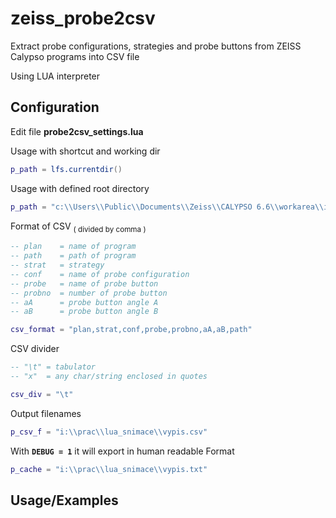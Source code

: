 
# zeiss_probe2csv

Extract probe configurations, strategies and probe buttons from ZEISS Calypso programs into CSV file

Using LUA interpreter
## Configuration

Edit file **probe2csv_settings.lua**

Usage with shortcut and working dir
```lua
p_path = lfs.currentdir()
```
Usage with defined root directory
```lua
p_path = "c:\\Users\\Public\\Documents\\Zeiss\\CALYPSO 6.6\\workarea\\inspections"
```
Format of CSV <sub>( divided by comma )</sub>
```lua
-- plan    = name of program
-- path    = path of program
-- strat   = strategy
-- conf    = name of probe configuration
-- probe   = name of probe button
-- probno  = number of probe button
-- aA      = probe button angle A
-- aB      = probe button angle B

csv_format = "plan,strat,conf,probe,probno,aA,aB,path"
```

CSV divider
```lua
-- "\t" = tabulator
-- "x"  = any char/string enclosed in quotes

csv_div = "\t"

```

Output filenames
```lua
p_csv_f = "i:\\prac\\lua_snimace\\vypis.csv"
```
With **`DEBUG = 1`** it will export in human readable Format
```lua
p_cache = "i:\\prac\\lua_snimace\\vypis.txt"
```
## Usage/Examples

